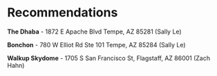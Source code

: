 # Recommendations

**The Dhaba** - 1872 E Apache Blvd Tempe, AZ 85281 (Sally Le)

**Bonchon** - 780 W Elliot Rd Ste 101 Tempe, AZ 85284 (Sally Le)

**Walkup Skydome** - 1705 S San Francisco St, Flagstaff, AZ 86001 (Zach Hahn)
